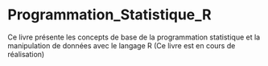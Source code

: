 # Programmation_Statistique_R
Ce livre présente les concepts de base de la programmation statistique et la manipulation de données avec le langage R
(Ce livre est en cours de réalisation)